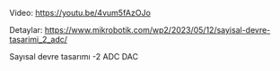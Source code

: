 Video: https://youtu.be/4vum5fAzOJo

Detaylar: https://www.mikrobotik.com/wp2/2023/05/12/sayisal-devre-tasarimi_2_adc/

Sayısal devre tasarımı -2 ADC DAC
